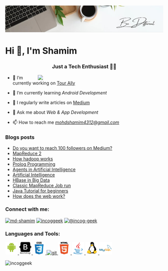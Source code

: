 ![logo](https://github.com/incoggeek/incoggeek/blob/master/banner.jpg)
<h1 align="center style="font-family:Poppins;">Hi 👋, I'm Shamim</h1>
<h3 align="center">Just a Tech Enthusiast 👨‍💻</h3>
<img align="right" width="400" src="https://user-images.githubusercontent.com/55389276/140866485-8fb1c876-9a8f-4d6a-98dc-08c4981eaf70.gif">

- 🔭 I’m currently working on [Tour Ally](https://github.com/incoggeek/TourAlly)

- 🌱 I’m currently learning *Android Development*

- 📝 I regularly write articles on [Medium](https://incog-geek.medium.com/)

- 💬 Ask me about *Web & App Development*

- 📫 How to reach me *mohdshamim4312@gmail.com*

### Blogs posts
<!-- BLOG-POST-LIST:START -->
- [Do you want to reach 100 followers on Medium?](https://incog-geek.medium.com/do-you-want-to-reach-100-followers-on-medium-d673fd7c0659?source=rss-ae85c9e708cc------2)
- [MapReduce 2](https://incog-geek.medium.com/mapreduce-2-1352a62df8e9?source=rss-ae85c9e708cc------2)
- [How hadoop works](https://incog-geek.medium.com/how-hadoop-works-42cb88668863?source=rss-ae85c9e708cc------2)
- [Prolog Programming](https://incog-geek.medium.com/prolog-programming-9beb258f113b?source=rss-ae85c9e708cc------2)
- [Agents in Artificial Intelligence](https://incog-geek.medium.com/agents-in-artificial-intelligence-2bbf92ecb2ed?source=rss-ae85c9e708cc------2)
- [Artificial Intelligence](https://incog-geek.medium.com/artificial-intelligence-5fb9fb0c182a?source=rss-ae85c9e708cc------2)
- [HBase in Big Data](https://incog-geek.medium.com/hbase-in-big-data-3b6da8334914?source=rss-ae85c9e708cc------2)
- [Classic MapReduce Job run](https://incog-geek.medium.com/classic-mapreduce-job-run-69014a0b890c?source=rss-ae85c9e708cc------2)
- [Java Tutorial for beginners](https://incog-geek.medium.com/java-tutorial-for-beginners-9d8a6940ce72?source=rss-ae85c9e708cc------2)
- [How does the web work?](https://incog-geek.medium.com/how-does-the-web-work-d981e653f729?source=rss-ae85c9e708cc------2)
<!-- BLOG-POST-LIST:END -->

<h3 align="left">Connect with me:</h3>
<p align="left">
<a href="https://linkedin.com/in/md-shamim" target="blank"><img align="center" src="https://raw.githubusercontent.com/rahuldkjain/github-profile-readme-generator/master/src/images/icons/Social/linked-in-alt.svg" alt="md-shamim" height="30" width="40" /></a>
<a href="https://instagram.com/incoggeek" target="blank"><img align="center" src="https://raw.githubusercontent.com/rahuldkjain/github-profile-readme-generator/master/src/images/icons/Social/instagram.svg" alt="incoggeek" height="30" width="40" /></a>
<a href="https://medium.com/@incog-geek" target="blank"><img align="center" src="https://raw.githubusercontent.com/rahuldkjain/github-profile-readme-generator/master/src/images/icons/Social/medium.svg" alt="@incog-geek" height="30" width="40" /></a>
</p>

<h3 align="left">Languages and Tools:</h3>
<p align="left"> <a href="https://developer.android.com" target="_blank" rel="noreferrer"> <img src="https://raw.githubusercontent.com/devicons/devicon/master/icons/android/android-original-wordmark.svg" alt="android" width="40" height="40"/> </a> <a href="https://getbootstrap.com" target="_blank" rel="noreferrer"> <img src="https://raw.githubusercontent.com/devicons/devicon/master/icons/bootstrap/bootstrap-plain-wordmark.svg" alt="bootstrap" width="40" height="40"/> </a> <a href="https://www.w3schools.com/css/" target="_blank" rel="noreferrer"> <img src="https://raw.githubusercontent.com/devicons/devicon/master/icons/css3/css3-original-wordmark.svg" alt="css3" width="40" height="40"/> </a> <a href="https://git-scm.com/" target="_blank" rel="noreferrer"> <img src="https://www.vectorlogo.zone/logos/git-scm/git-scm-icon.svg" alt="git" width="40" height="40"/> </a> <a href="https://www.w3.org/html/" target="_blank" rel="noreferrer"> <img src="https://raw.githubusercontent.com/devicons/devicon/master/icons/html5/html5-original-wordmark.svg" alt="html5" width="40" height="40"/> </a> <a href="https://www.java.com" target="_blank" rel="noreferrer"> <img src="https://raw.githubusercontent.com/devicons/devicon/master/icons/java/java-original.svg" alt="java" width="40" height="40"/> </a> <a href="https://www.linux.org/" target="_blank" rel="noreferrer"> <img src="https://raw.githubusercontent.com/devicons/devicon/master/icons/linux/linux-original.svg" alt="linux" width="40" height="40"/> </a> <a href="https://www.mysql.com/" target="_blank" rel="noreferrer"> <img src="https://raw.githubusercontent.com/devicons/devicon/master/icons/mysql/mysql-original-wordmark.svg" alt="mysql" width="40" height="40"/> </a> </p>

<p><img align="center" src="https://github-readme-stats.vercel.app/api/top-langs?username=incoggeek&show_icons=true&locale=en&layout=compact" alt="incoggeek" /></p>
